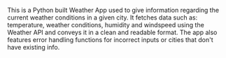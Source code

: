 This is a Python built Weather App used to give information regarding the current weather conditions in a given city. It fetches data such as: temperature, weather conditions, humidity and windspeed using the Weather API and conveys it in a clean and readable format. The app also features error handling functions for incorrect inputs or cities that don't have existing info. 
